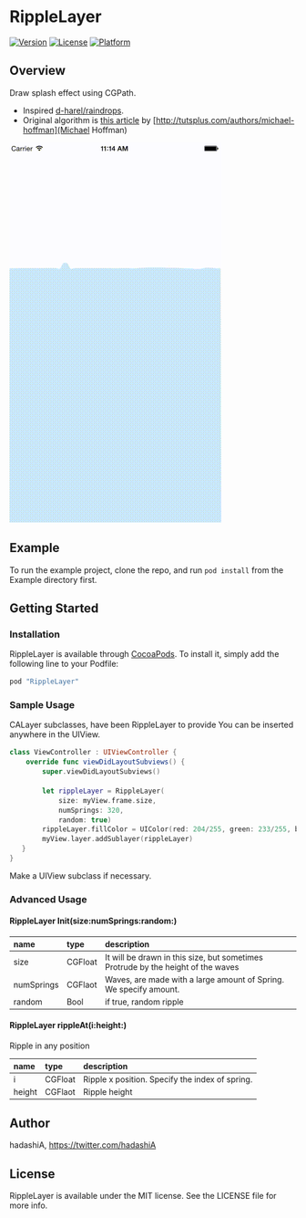 # RippleLayer

[![Version](https://img.shields.io/cocoapods/v/RippleLayer.svg?style=flat)](http://cocoapods.org/pods/RippleLayer)
[![License](https://img.shields.io/cocoapods/l/RippleLayer.svg?style=flat)](http://cocoapods.org/pods/RippleLayer)
[![Platform](https://img.shields.io/cocoapods/p/RippleLayer.svg?style=flat)](http://cocoapods.org/pods/RippleLayer)

## Overview

Draw splash effect using CGPath.

* Inspired [d-harel/raindrops](https://github.com/d-harel/raindrops).
* Original algorithm is [this article](http://gamedevelopment.tutsplus.com/tutorials/make-a-splash-with-2d-water-effects--gamedev-236) by [http://tutsplus.com/authors/michael-hoffman](Michael Hoffman)

![RippleLayer](./sample_default.gif)


## Example

To run the example project, clone the repo, and run `pod install` from the Example directory first.

## Getting Started

### Installation

RippleLayer is available through [CocoaPods](http://cocoapods.org). To install
it, simply add the following line to your Podfile:

```ruby
pod "RippleLayer"
```

### Sample Usage

CALayer subclasses, have been RippleLayer to provide
You can be inserted anywhere in the UIView.

```Swift
class ViewController : UIViewController {
    override func viewDidLayoutSubviews() {
        super.viewDidLayoutSubviews()
        
        let rippleLayer = RippleLayer(
            size: myView.frame.size,
            numSprings: 320,
            random: true)
        rippleLayer.fillColor = UIColor(red: 204/255, green: 233/255, blue: 249/255, alpha: 1.0).CGColor
        myView.layer.addSublayer(rippleLayer)
   }
}
```

Make a UIView subclass if necessary.


### Advanced Usage

#### RippleLayer Init(size:numSprings:random:)

| name       | type    | description                                                 |
|:-----------|:--------|:----------------------------------------------------------- |
| size       | CGFloat | It will be drawn in this size, but sometimes Protrude by the height of the waves |
| numSprings | CGFlaot | Waves, are made with a large amount of Spring. We specify amount. |
| random     | Bool    | if true, random ripple  |

#### RippleLayer rippleAt(i:height:)

Ripple in any position

| name       | type    | description                                                 |
|:-----------|:--------|:----------------------------------------------------------- |
| i          | CGFloat | Ripple x position. Specify the index of spring. |
| height     | CGFlaot | Ripple height |

## Author

hadashiA, https://twitter.com/hadashiA

## License

RippleLayer is available under the MIT license. See the LICENSE file for more info.
